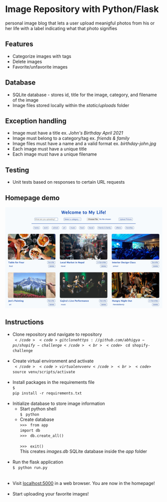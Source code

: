 # Image Repository with Python/Flask

personal image blog that lets a user upload meanigful photos from his or her life with a label indicating what that photo signifies

## Features
- Categorize images with tags
- Delete images
- Favorite/unfavorite images

## Database
- SQLite database - stores id, title for the image, category, and filename of the image
- Image files stored locally within the *static/uploads* folder

## Exception handling
- Image must have a title ex. *John's Birthday April 2021*
- Image must belong to a category/tag ex. *friends & family*
- Image files must have a name and a valid format ex. *birthday-john.jpg*
- Each image must have a unique title
- Each image must have a unique filename

## Testing
- Unit tests based on responses to certain URL requests

## Homepage demo
<img src="images/homepage-snip.JPG" />

## Instructions
- Clone repository and navigate to repository <br>
<code>$</code> <code> git clone https://github.com/abhigya-ps/shopify-challenge </code> <br>
<code>$</code> <code> cd shopify-challenge </code> <br><br>
- Create virtual environment and activate <br>
<code>$</code> <code> virtualenv venv </code> <br>
<code>$</code> <code> source venv/scripts/activate </code> <br><br>
- Install packages in the requirements file <br>
<code>$</code> <code> pip install -r requirements.txt </code> <br><br>
- Initialize database to store image information
  - Start python shell <br>
  <code>$</code> <code> python </code> <br>
  - Create database <br>
  <code>>>></code> <code> from app import db </code> <br>
  <code>>>></code> <code> db.create_all() </code> <br>
  <code>>>></code> <code> exit() </code> <br>
  This creates *images.db* SQLite database inside the *app* folder <br><br>
- Run the flask application <br>
<code>$</code> <code> python run.py </code> <br><br>
- Visit [localhost:5000](http://localhost:5000/) in a web browser. You are now in the homepage! <br><br>
- Start uploading your favorite images!
  
